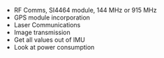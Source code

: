 * RF Comms, SI4464 module, 144 MHz or 915 MHz
* GPS module incorporation
* Laser Communications
* Image transmission
* Get all values out of IMU
* Look at power consumption

